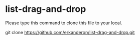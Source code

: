 # list-drag-and-drop



Please type this command to clone this file to your local.

git clone https://github.com/erkanderon/list-drag-and-drop.git

